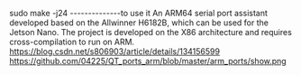 sudo make -j24 --------------to use it
An ARM64 serial port assistant developed based on the Allwinner H6182B, which can be used for the Jetson Nano.
The project is developed on the X86 architecture and requires cross-compilation to run on ARM.
https://blog.csdn.net/s806903/article/details/134156599
https://github.com/04225/QT_ports_arm/blob/master/arm_ports/show.png
